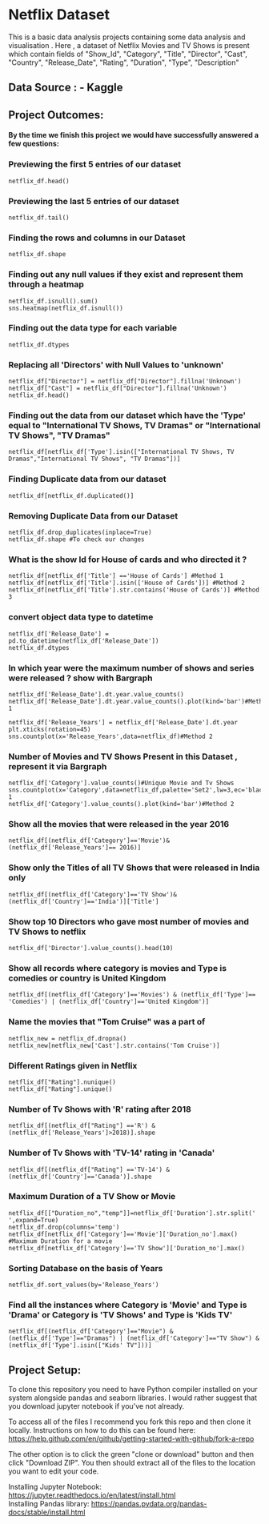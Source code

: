 # Netflix Dataset 

This is a basic data analysis projects containing some data analysis and visualisation . Here , a dataset of Netflix Movies and TV Shows is present which contain fields of "Show_Id", "Category", "Title", "Director", "Cast", "Country", "Release_Date", "Rating", "Duration",        "Type", "Description"   

## Data Source : - Kaggle


## Project Outcomes:
#### By the time we finish this project we would have successfully answered a few questions:

### Previewing the first 5 entries of our dataset
```
netflix_df.head()
```
### Previewing the last 5 entries of our dataset
```
netflix_df.tail()
```
### Finding the rows and columns in our Dataset
```
netflix_df.shape
```
### Finding out any null values if they exist and represent them through a heatmap
```
netflix_df.isnull().sum()
sns.heatmap(netflix_df.isnull())
```
### Finding out the data type for each variable
```
netflix_df.dtypes
```
### Replacing all 'Directors' with Null Values to 'unknown'
```
netflix_df["Director"] = netflix_df["Director"].fillna('Unknown')
netflix_df["Cast"] = netflix_df["Director"].fillna('Unknown')
netflix_df.head()
```
### Finding out the data from our dataset which have the 'Type' equal to "International TV Shows, TV Dramas" or "International TV Shows", "TV Dramas"
```
netflix_df[netflix_df['Type'].isin(["International TV Shows, TV Dramas","International TV Shows", "TV Dramas"])]
```
### Finding Duplicate data from our dataset
```
netflix_df[netflix_df.duplicated()]
```
### Removing Duplicate Data from our Dataset
```
netflix_df.drop_duplicates(inplace=True)
netflix_df.shape #To check our changes
```
### What is the show Id for House of cards and who directed it ?
```
netflix_df[netflix_df['Title'] =='House of Cards'] #Method 1
netflix_df[netflix_df['Title'].isin(['House of Cards'])] #Method 2
netflix_df[netflix_df['Title'].str.contains('House of Cards')] #Method 3
```
### convert object data type to datetime
```
netflix_df['Release_Date'] = pd.to_datetime(netflix_df['Release_Date'])
netflix_df.dtypes
```
### In which year were the maximum number of shows and series were released ? show with Bargraph
```
netflix_df['Release_Date'].dt.year.value_counts()
netflix_df['Release_Date'].dt.year.value_counts().plot(kind='bar')#Method 1

netflix_df['Release_Years'] = netflix_df['Release_Date'].dt.year
plt.xticks(rotation=45)
sns.countplot(x='Release_Years',data=netflix_df)#Method 2
```
### Number of Movies and TV Shows Present in this Dataset , represent it via Bargraph
```
netflix_df['Category'].value_counts()#Unique Movie and Tv Shows
sns.countplot(x='Category',data=netflix_df,palette='Set2',lw=3,ec='black',hatch='/')#Method 1
netflix_df['Category'].value_counts().plot(kind='bar')#Method 2
```
### Show all the movies that were released in the year 2016
```
netflix_df[(netflix_df['Category']=='Movie')&(netflix_df['Release_Years']== 2016)]
```
### Show only the Titles of all TV Shows that were released in India only
```
netflix_df[(netflix_df['Category']=='TV Show')&(netflix_df['Country']=='India')]['Title']
```
### Show top 10 Directors who gave most number of movies and TV Shows to netflix
```
netflix_df['Director'].value_counts().head(10)
```
### Show all records where category is movies and Type is comedies or country is United Kingdom
```
netflix_df[(netflix_df['Category']=='Movies') & (netflix_df['Type']== 'Comedies') | (netflix_df['Country']=='United Kingdom')]
```
### Name the movies that "Tom Cruise" was a part of
```
netflix_new = netflix_df.dropna()
netflix_new[netflix_new['Cast'].str.contains('Tom Cruise')]
```
### Different Ratings given in Netflix
```
netflix_df["Rating"].nunique()
netflix_df["Rating"].unique()
```
### Number of Tv Shows with 'R' rating after 2018
```
netflix_df[(netflix_df["Rating"] =='R') & (netflix_df['Release_Years']>2018)].shape
```
### Number of Tv Shows with 'TV-14' rating in 'Canada'
```
netflix_df[(netflix_df["Rating"] =='TV-14') & (netflix_df['Country']=='Canada')].shape
```
### Maximum Duration of a TV Show or Movie
```
netflix_df[["Duration_no","temp"]]=netflix_df['Duration'].str.split(' ',expand=True)
netflix_df.drop(columns='temp')
netflix_df[netflix_df['Category']=='Movie']['Duration_no'].max() #Maximum Duration for a movie
netflix_df[netflix_df['Category']=='TV Show']['Duration_no'].max()
```
### Sorting Database on the basis of Years
```
netflix_df.sort_values(by='Release_Years')
```
### Find all the instances where Category is 'Movie' and Type is 'Drama' or Category is 'TV Shows' and Type is 'Kids TV'
```
netflix_df[(netflix_df['Category']=="Movie") & (netflix_df['Type']=="Dramas") | (netflix_df['Category']=="TV Show") & (netflix_df['Type'].isin(["Kids' TV"]))]

```

## Project Setup:
To clone this repository you need to have Python compiler installed on your system alongside pandas and seaborn libraries. I would rather suggest that you download jupyter notebook if you've not already.

To access all of the files I recommend you fork this repo and then clone it locally. Instructions on how to do this can be found here: https://help.github.com/en/github/getting-started-with-github/fork-a-repo

The other option is to click the green "clone or download" button and then click "Download ZIP". You then should extract all of the files to the location you want to edit your code.

Installing Jupyter Notebook: https://jupyter.readthedocs.io/en/latest/install.html<br>
Installing Pandas library: https://pandas.pydata.org/pandas-docs/stable/install.html
